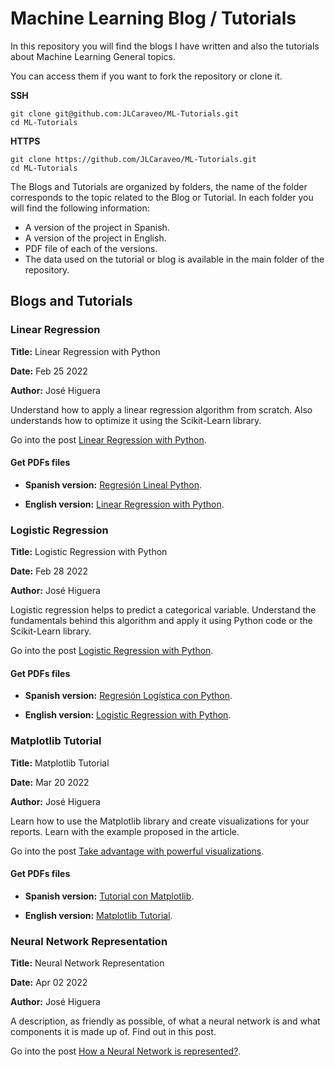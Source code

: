 # Machine Learning Blog / Tutorials

In this repository you will find the blogs I have written and also the tutorials about Machine Learning General topics.

You can access them if you want to fork the repository or clone it.

**SSH**

```
git clone git@github.com:JLCaraveo/ML-Tutorials.git
cd ML-Tutorials
```

**HTTPS**

```
git clone https://github.com/JLCaraveo/ML-Tutorials.git
cd ML-Tutorials
```

The Blogs and Tutorials are organized by folders, the name of the folder corresponds to the topic related to the Blog or Tutorial. In each folder you will find the following information:

* A version of the project in Spanish.
* A version of the project in English.
* PDF file of each of the versions.
* The data used on the tutorial or blog is available in the main folder of the repository.

## Blogs and Tutorials

### Linear Regression

**Title:** Linear Regression with Python

**Date:** Feb 25 2022

**Author:** José Higuera

Understand how to apply a linear regression algorithm from scratch. Also understands how to optimize it using the Scikit-Learn library.

Go into the post [Linear Regression with Python](https://www.jlcaraveo.com/blog/linear-regresion-with-python/).

#### Get PDFs files

* **Spanish version:** [Regresión Lineal Python](https://drive.google.com/file/d/1ap1zmtc2Yt61EKIm7VwI90Qx-JZdssTI/view?usp=sharing).

* **English version:** [Linear Regression with Python](https://drive.google.com/file/d/1oWYZ4fMW3SmqitGd6Gp8cBm0fFZXKoFU/view?usp=sharing).


### Logistic Regression

**Title:** Logistic Regression with Python

**Date:** Feb 28 2022

**Author:** José Higuera

Logistic regression helps to predict a categorical variable. Understand the fundamentals behind this algorithm and apply it using Python code or the Scikit-Learn library.

Go into the post [Logistic Regression with Python](https://www.jlcaraveo.com/blog/logistic-regression-with-python/).

#### Get PDFs files

* **Spanish version:** [Regresión Logística con Python](https://drive.google.com/file/d/1V1d0DxaHpb0cMFLk4OM11qJ1LCCRvqme/view?usp=sharing).

* **English version:** [Logistic Regression with Python](https://drive.google.com/file/d/1ZCKamc6wbMkWr_vJyHhQRKKdoqMQ1Vie/view?usp=sharing).


### Matplotlib Tutorial

**Title:** Matplotlib Tutorial

**Date:** Mar 20 2022

**Author:** José Higuera

Learn how to use the Matplotlib library and create visualizations for your reports. Learn with the example proposed in the article.

Go into the post [Take advantage with powerful visualizations](https://www.jlcaraveo.com/blog/take-advantage-with-powerful-visualizations/).

#### Get PDFs files

* **Spanish version:** [Tutorial con Matplotlib](https://drive.google.com/file/d/1G__NdP5MmM4AkOdaGxLpdo2QV_bfemo8/view?usp=sharing).

* **English version:** [Matplotlib Tutorial](https://drive.google.com/file/d/1T0FXsNgxmUuwCnFu6pSUyXZn6TOvOg65/view?usp=sharing).


### Neural Network Representation

**Title:** Neural Network Representation

**Date:** Apr 02 2022

**Author:** José Higuera

A description, as friendly as possible, of what a neural network is and what components it is made up of. Find out in this post.

Go into the post [How a Neural Network is represented?](https://www.jlcaraveo.com/blog/how-a-neural-network-is-represented/).